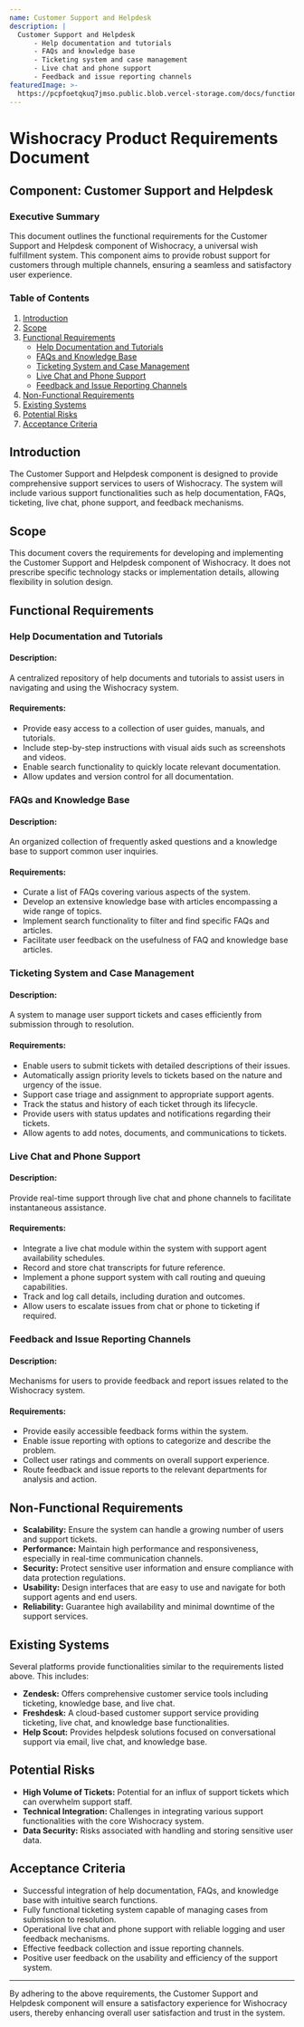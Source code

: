 ```yaml
---
name: Customer Support and Helpdesk
description: |
  Customer Support and Helpdesk
      - Help documentation and tutorials
      - FAQs and knowledge base
      - Ticketing system and case management
      - Live chat and phone support
      - Feedback and issue reporting channels
featuredImage: >-
  https://pcpfoetqkuq7jmso.public.blob.vercel-storage.com/docs/functional-components/customer-support-and-helpdesk.jpg
---
```

# Wishocracy Product Requirements Document

## Component: Customer Support and Helpdesk

### Executive Summary
This document outlines the functional requirements for the Customer Support and Helpdesk component of Wishocracy, a universal wish fulfillment system. This component aims to provide robust support for customers through multiple channels, ensuring a seamless and satisfactory user experience.

### Table of Contents
1. [Introduction](#introduction)
2. [Scope](#scope)
3. [Functional Requirements](#functional-requirements)
   - [Help Documentation and Tutorials](#help-documentation-and-tutorials)
   - [FAQs and Knowledge Base](#faqs-and-knowledge-base)
   - [Ticketing System and Case Management](#ticketing-system-and-case-management)
   - [Live Chat and Phone Support](#live-chat-and-phone-support)
   - [Feedback and Issue Reporting Channels](#feedback-and-issue-reporting-channels)
4. [Non-Functional Requirements](#non-functional-requirements)
5. [Existing Systems](#existing-systems)
6. [Potential Risks](#potential-risks)
7. [Acceptance Criteria](#acceptance-criteria)

## Introduction
The Customer Support and Helpdesk component is designed to provide comprehensive support services to users of Wishocracy. The system will include various support functionalities such as help documentation, FAQs, ticketing, live chat, phone support, and feedback mechanisms.

## Scope
This document covers the requirements for developing and implementing the Customer Support and Helpdesk component of Wishocracy. It does not prescribe specific technology stacks or implementation details, allowing flexibility in solution design.

## Functional Requirements

### Help Documentation and Tutorials
#### **Description:**
A centralized repository of help documents and tutorials to assist users in navigating and using the Wishocracy system.

#### **Requirements:**
- Provide easy access to a collection of user guides, manuals, and tutorials.
- Include step-by-step instructions with visual aids such as screenshots and videos.
- Enable search functionality to quickly locate relevant documentation.
- Allow updates and version control for all documentation.

### FAQs and Knowledge Base
#### **Description:**
An organized collection of frequently asked questions and a knowledge base to support common user inquiries.

#### **Requirements:**
- Curate a list of FAQs covering various aspects of the system.
- Develop an extensive knowledge base with articles encompassing a wide range of topics.
- Implement search functionality to filter and find specific FAQs and articles.
- Facilitate user feedback on the usefulness of FAQ and knowledge base articles.

### Ticketing System and Case Management
#### **Description:**
A system to manage user support tickets and cases efficiently from submission through to resolution.

#### **Requirements:**
- Enable users to submit tickets with detailed descriptions of their issues.
- Automatically assign priority levels to tickets based on the nature and urgency of the issue.
- Support case triage and assignment to appropriate support agents.
- Track the status and history of each ticket through its lifecycle.
- Provide users with status updates and notifications regarding their tickets.
- Allow agents to add notes, documents, and communications to tickets.

### Live Chat and Phone Support
#### **Description:**
Provide real-time support through live chat and phone channels to facilitate instantaneous assistance.

#### **Requirements:**
- Integrate a live chat module within the system with support agent availability schedules.
- Record and store chat transcripts for future reference.
- Implement a phone support system with call routing and queuing capabilities.
- Track and log call details, including duration and outcomes.
- Allow users to escalate issues from chat or phone to ticketing if required.

### Feedback and Issue Reporting Channels
#### **Description:**
Mechanisms for users to provide feedback and report issues related to the Wishocracy system.

#### **Requirements:**
- Provide easily accessible feedback forms within the system.
- Enable issue reporting with options to categorize and describe the problem.
- Collect user ratings and comments on overall support experience.
- Route feedback and issue reports to the relevant departments for analysis and action.

## Non-Functional Requirements
- **Scalability:** Ensure the system can handle a growing number of users and support tickets.
- **Performance:** Maintain high performance and responsiveness, especially in real-time communication channels.
- **Security:** Protect sensitive user information and ensure compliance with data protection regulations.
- **Usability:** Design interfaces that are easy to use and navigate for both support agents and end users.
- **Reliability:** Guarantee high availability and minimal downtime of the support services.

## Existing Systems
Several platforms provide functionalities similar to the requirements listed above. This includes:
- **Zendesk:** Offers comprehensive customer service tools including ticketing, knowledge base, and live chat.
- **Freshdesk:** A cloud-based customer support service providing ticketing, live chat, and knowledge base functionalities.
- **Help Scout:** Provides helpdesk solutions focused on conversational support via email, live chat, and knowledge base.

## Potential Risks
- **High Volume of Tickets:** Potential for an influx of support tickets which can overwhelm support staff.
- **Technical Integration:** Challenges in integrating various support functionalities with the core Wishocracy system.
- **Data Security:** Risks associated with handling and storing sensitive user data.

## Acceptance Criteria
- Successful integration of help documentation, FAQs, and knowledge base with intuitive search functions.
- Fully functional ticketing system capable of managing cases from submission to resolution.
- Operational live chat and phone support with reliable logging and user feedback mechanisms.
- Effective feedback collection and issue reporting channels.
- Positive user feedback on the usability and efficiency of the support system.

---

By adhering to the above requirements, the Customer Support and Helpdesk component will ensure a satisfactory experience for Wishocracy users, thereby enhancing overall user satisfaction and trust in the system.
